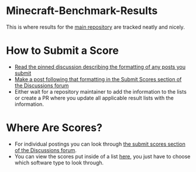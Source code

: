 # Minecraft-Benchmark-Results

This is where results for the [main repository](https://github.com/amnoah/Minecraft-Server-Benchmark) are tracked neatly and nicely.

# How to Submit a Score

- [Read the pinned discussion describing the formatting of any posts you submit](https://github.com/amnoah/Minecraft-Benchmark-Results/discussions/1)
- [Make a post following that formatting in the Submit Scores section of the Discussions forum](https://github.com/amnoah/Minecraft-Benchmark-Results/discussions/categories/submit-scores)
- Either wait for a repository maintainer to add the information to the lists or create a PR where you update all applicable result lists with the information.

# Where Are Scores?

- For individual postings you can look through [the submit scores section of the Discussions forum](https://github.com/amnoah/Minecraft-Benchmark-Results/discussions/categories/submit-scores).
- You can view the scores put inside of a list [here](https://github.com/amnoah/Minecraft-Benchmark-Results/tree/main/0.3), you just have to choose which software type to look through.
